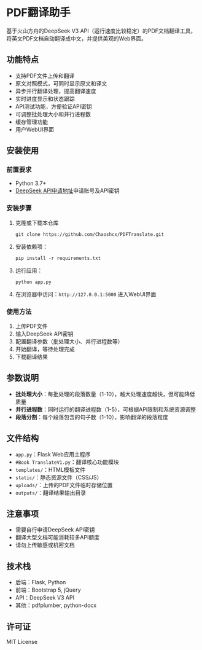 # PDF翻译助手

基于火山方舟的DeepSeek V3 API（运行速度比较稳定）的PDF文档翻译工具，将英文PDF文档自动翻译成中文，并提供美观的Web界面。

## 功能特点

- 支持PDF文件上传和翻译
- 原文对照模式，可同时显示原文和译文
- 异步并行翻译处理，提高翻译速度
- 实时进度显示和状态跟踪
- API测试功能，方便验证API密钥
- 可调整批处理大小和并行进程数
- 缓存管理功能
- 用户WebUI界面

## 安装使用

### 前置要求

- Python 3.7+
- [DeepSeek API申请地址](https://console.volcengine.com/ark)申请账号及API密钥

### 安装步骤

1. 克隆或下载本仓库
   ```
   git clone https://github.com/Chaoshcx/PDFTranslate.git
   ```
2. 安装依赖项：
   ```
   pip install -r requirements.txt
   ```
3. 运行应用：
   ```
   python app.py
   ```
4. 在浏览器中访问：`http://127.0.0.1:5000` 进入WebUI界面

### 使用方法

1. 上传PDF文件
2. 输入DeepSeek API密钥
3. 配置翻译参数（批处理大小、并行进程数等）
4. 开始翻译，等待处理完成
5. 下载翻译结果

## 参数说明

- **批处理大小**：每批处理的段落数量（1-10），越大处理速度越快，但可能降低质量
- **并行进程数**：同时运行的翻译进程数（1-5），可根据API限制和系统资源调整
- **段落分割**：每个段落包含的句子数（1-10），影响翻译的段落粒度

## 文件结构

- `app.py`：Flask Web应用主程序
- `#Book TranslateV1.py`：翻译核心功能模块
- `templates/`：HTML模板文件
- `static/`：静态资源文件（CSS/JS）
- `uploads/`：上传的PDF文件临时存储位置
- `outputs/`：翻译结果输出目录

## 注意事项

- 需要自行申请DeepSeek API密钥
- 翻译大型文档可能消耗较多API额度
- 请勿上传敏感或机密文档

## 技术栈

- 后端：Flask, Python
- 前端：Bootstrap 5, jQuery
- API：DeepSeek V3 API
- 其他：pdfplumber, python-docx

## 许可证

MIT License 
